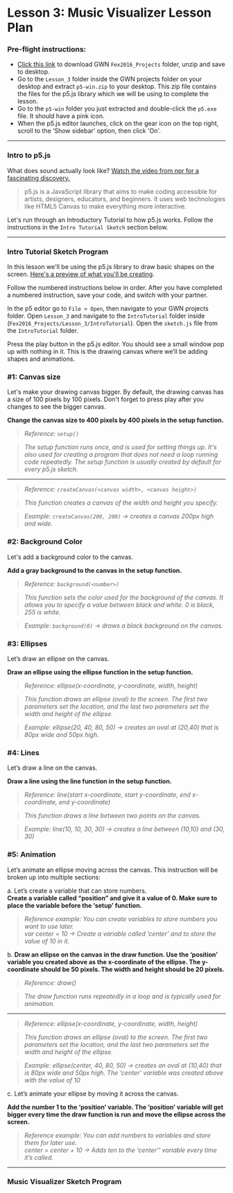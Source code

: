 # Lesson 3: Music Visualizer Lesson Plan

### Pre-flight instructions:

* [Click this link](https://github.com/CptMonac/Fex2016_Projects/archive/master.zip) to download GWN `Fex2016_Projects` folder, unzip and save to desktop.
* Go to the `Lesson_3` folder inside the GWN projects folder on your desktop and extract `p5-win.zip` to your desktop. This zip file contains the files for the p5.js library which we will be using to complete the lesson.
* Go to the `p5-win` folder you just extracted and double-click the `p5.exe` file. It should have a pink icon.
* When the p5.js editor launches, click on the gear icon on the top right, scroll to the ‘Show sidebar’ option, then click 'On'.

---
### Intro to p5.js  

What does sound actually look like? [Watch the video from npr for a fascinating discovery.](http://www.npr.org/2014/04/09/300563606/what-does-sound-look-like)

> p5.js is a JavaScript library that aims to make coding accessible for artists, designers, educators, and beginners. It uses web technologies like HTML5 Canvas to make everything more interactive.

Let's run through an Introductory Tutorial to how p5.js works. Follow the instructions in the `Intro Tutorial Sketch` section below.

---
### Intro Tutorial Sketch Program

In this lesson we'll be using the p5.js library to draw basic shapes on the screen. [Here's a preview of what you'll be creating](http://cptmonac.me/Fex2016_Projects/Lesson_3/IntroTutorial.html).

Follow the numbered instructions below in order. After you have completed a numbered instruction, save your code, and switch with your partner.

In the p5 editor go to `File > Open`, then navigate to your GWN projects folder. Open `Lesson_3` and navigate to the `IntroTutorial` folder inside (`Fex2016_Projects/Lesson_3/IntroTutorial`).
Open the `sketch.js` file from the `IntroTutorial` folder.

Press the play button in the p5.js editor. You should see a small window pop up with nothing in it. This is the drawing canvas where we’ll be adding shapes and animations.

### #1: Canvas size
Let's make your drawing canvas bigger. By default, the drawing canvas has a size of 100 pixels by 100 pixels. Don't forget to press play after you changes to see the bigger canvas.

**Change the canvas size to 400 pixels by 400 pixels in the setup function.**

>  *Reference: `setup()`*

>  *The setup function runs once, and is used for setting things up. It's also used for creating a program that does not need a loop running code repeatedly. The setup function is usually created by default for every p5.js sketch.*

---

>  *Reference: `createCanvas(<canvas width>, <canvas height>)`*

>  *This function creates a canvas of the width and height you specify.*

>  *Example:* *`createCanvas(200, 200)` -> creates a canvas 200px high and wide. *

### #2: Background Color
Let's add a background color to the canvas.

**Add a gray background to the canvas in the setup function.**

> *Reference: `background(<number>)`*

> *This function sets the color used for the background of the canvas. It allows you to specify a value between black and white. 0 is black, 255 is white.*

> *Example:* *`background(0)` -> draws a black background on the canvas. *

### #3: Ellipses
Let’s draw an ellipse on the canvas.

**Draw an ellipse using the ellipse function in the setup function.**

> *Reference: ellipse(x-coordinate, y-coordinate, width, height)*

> *This function draws an ellipse (oval) to the screen. The first two parameters set the location, and the last two parameters set the width and height of the ellipse.*

> *Example:    ellipse(20, 40, 80, 50) -> creates an oval at (20,40) that is 80px wide and 50px high.*

### #4: Lines
Let’s draw a line on the canvas.

**Draw a line using the line function in the setup function.**

>*Reference: line(start x-coordinate, start y-coordinate, end x-coordinate, end y-coordinate)*

>*This function draws a line between two points on the canvas.*

>*Example:    line(10, 10, 30, 30) -> creates a line between (10,10) and (30, 30)*

### #5: Animation
Let’s animate an ellipse moving across the canvas. This instruction will be broken up into multiple sections:

a. Let’s create a variable that can store numbers.  
**Create a variable called “position” and give it a value of 0. Make sure to place the variable before the ‘setup’ function.**

>*Reference example: You can create variables to store numbers you want to use later.*  
>*var center = 10 -> Create a variable called ‘center’ and to store the value of 10 in it.*

b. **Draw an ellipse on the canvas in the draw function.
Use the ‘position’ variable you created above as the x-coordinate of the ellipse. The y-coordinate should be 50 pixels. The width and height should be 20 pixels.**

>*Reference: draw()*

>*The draw function runs repeatedly in a loop and is typically used for animation.*

---
>*Reference: ellipse(x-coordinate, y-coordinate, width, height)*

>*This function draws an ellipse (oval) to the screen. The first two parameters set the location, and the last two parameters set the width and height of the ellipse.*

>*Example:    ellipse(center, 40, 80, 50) -> creates an oval at (10,40) that is 80px wide and 50px high. The ‘center’ variable was created above with the value of 10*

c. Let’s animate your ellipse by moving it across the canvas.

**Add the number 1 to the ‘position’ variable. The ‘position’ variable will get bigger every time the draw function is run and move the ellipse across the screen.**

>*Reference example: You can add numbers to variables and store them for later use.*   
>*center = center + 10 -> Adds ten to the ‘center’‘ variable every time it’s called.*

---
### Music Visualizer Sketch Program
